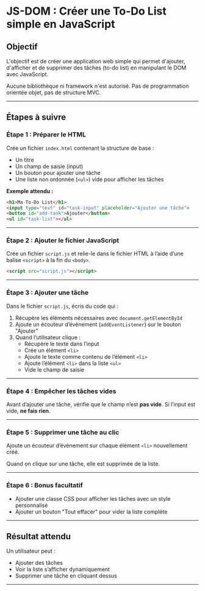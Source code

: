 # JS-DOM : Créer une To-Do List simple en JavaScript

## Objectif

L'objectif est de créer une application web simple qui permet d'ajouter, d'afficher et de supprimer des tâches (to-do list) en manipulant le DOM avec JavaScript.

Aucune bibliothèque ni framework n'est autorisé. Pas de programmation orientée objet, pas de structure MVC.

---

## Étapes à suivre

### Étape 1 : Préparer le HTML

Crée un fichier `index.html` contenant la structure de base :

- Un titre
- Un champ de saisie (input)
- Un bouton pour ajouter une tâche
- Une liste non ordonnée (`<ul>`) vide pour afficher les tâches

**Exemple attendu :**
```html
<h1>Ma To-Do List</h1>
<input type="text" id="task-input" placeholder="Ajouter une tâche">
<button id="add-task">Ajouter</button>
<ul id="task-list"></ul>
```

---

### Étape 2 : Ajouter le fichier JavaScript

Crée un fichier `script.js` et relie-le dans le fichier HTML à l’aide d’une balise `<script>` à la fin du `<body>`.

```html
<script src="script.js"></script>
```

---

### Étape 3 : Ajouter une tâche

Dans le fichier `script.js`, écris du code qui :

1. Récupère les éléments nécessaires avec `document.getElementById`
2. Ajoute un écouteur d’événement (`addEventListener`) sur le bouton "Ajouter"
3. Quand l’utilisateur clique :
   - Récupère le texte dans l’input
   - Crée un élément `<li>`
   - Ajoute le texte comme contenu de l’élément `<li>`
   - Ajoute l’élément `<li>` dans la liste `<ul>`
   - Vide le champ de saisie

---

### Étape 4 : Empêcher les tâches vides

Avant d’ajouter une tâche, vérifie que le champ n’est **pas vide**.
Si l’input est vide, **ne fais rien**.

---

### Étape 5 : Supprimer une tâche au clic

Ajoute un écouteur d’événement sur chaque élément `<li>` nouvellement créé.

Quand on clique sur une tâche, elle est supprimée de la liste.

---

### Étape 6 : Bonus facultatif

- Ajouter une classe CSS pour afficher les tâches avec un style personnalisé
- Ajouter un bouton "Tout effacer" pour vider la liste complète

---

## Résultat attendu

Un utilisateur peut :

- Ajouter des tâches
- Voir la liste s’afficher dynamiquement
- Supprimer une tâche en cliquant dessus

---
